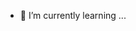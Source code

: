 - 🌱 I’m currently learning ...
<!---
elmanuoo/elmanuoo is a ✨ special ✨ repository because its `README.md` (this file) appears on your GitHub profile.
You can click the Preview link to take a look at your changes.
--->

